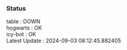 ### Status


table : DOWN  
hogwarts : OK  
icy-bot : OK  
Latest Update : 2024-09-03 08:12:45.882405
